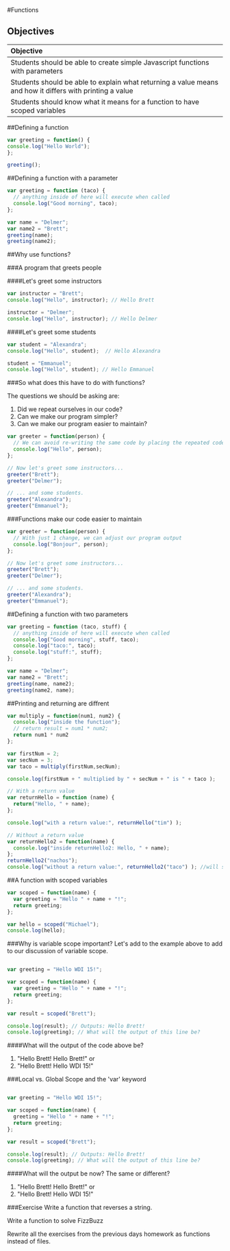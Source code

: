 #Functions
## Objectives

| Objective |
| :--- |
| Students should be able to create simple Javascript functions with parameters|
| Students should be able to explain what returning a value means and how it differs with printing a value|
| Students should know what it means for a function to have scoped variables |



##Defining a function
```js
var greeting = function() {
console.log("Hello World");
};

greeting();
```

##Defining a function with a parameter
```js
var greeting = function (taco) {
  // anything inside of here will execute when called
  console.log("Good morning", taco);
};

var name = "Delmer";
var name2 = "Brett";
greeting(name);
greeting(name2);
```


##Why use functions?

###A program that greets people

####Let's greet some instructors

```js
var instructor = "Brett";
console.log("Hello", instructor); // Hello Brett

instructor = "Delmer";
console.log("Hello", instructor); // Hello Delmer
```

####Let's greet some students
```js
var student = "Alexandra";
console.log("Hello", student);  // Hello Alexandra

student = "Emmanuel";
console.log("Hello", student); // Hello Emmanuel
```

###So what does this have to do with functions?

The questions we should be asking are: 
  1. Did we repeat ourselves in our code?
  2. Can we make our program simpler?
  3. Can we make our program easier to maintain?

```js
var greeter = function(person) {
  // We can avoid re-writing the same code by placing the repeated code inside of a function
  console.log("Hello", person); 
};

// Now let's greet some instructors...
greeter("Brett");
greeter("Delmer");

// ... and some students.
greeter("Alexandra");
greeter("Emmanuel");

```

###Functions make our code easier to maintain

```js
var greeter = function(person) {
  // With just 1 change, we can adjust our program output
  console.log("Bonjour", person); 
};

// Now let's greet some instructors...
greeter("Brett");
greeter("Delmer");

// ... and some students.
greeter("Alexandra");
greeter("Emmanuel");

```


##Defining a function with two parameters
```js
var greeting = function (taco, stuff) {
  // anything inside of here will execute when called
  console.log("Good morning", stuff, taco);
  console.log("taco:", taco);
  console.log("stuff:", stuff);
};

var name = "Delmer";
var name2 = "Brett";
greeting(name, name2);
greeting(name2, name);
```

##Printing and returning are diffrent
```js
var multiply = function(num1, num2) {
  console.log("inside the function");
  // return result = num1 * num2;
  return num1 * num2
};

var firstNum = 2;
var secNum = 3;
var taco = multiply(firstNum,secNum);

console.log(firstNum + " multiplied by " + secNum + " is " + taco );
```
```js
// With a return value
var returnHello = function (name) {
  return("Hello, " + name);
};

console.log("with a return value:", returnHello("tim") );

// Without a return value
var returnHello2 = function(name) {
  console.log("inside returnHello2: Hello, " + name);
};
returnHello2("nachos");
console.log("without a return value:", returnHello2("taco") ); //will show as undefined
```

##A function with scoped variables
```js
var scoped = function(name) {
  var greeting = "Hello " + name + "!";
  return greeting;
};

var hello = scoped("Michael");
console.log(hello);
```

###Why is variable scope important?
Let's add to the example above to add to our discussion of variable scope.
```js

var greeting = "Hello WDI 15!";

var scoped = function(name) {
  var greeting = "Hello " + name + "!";
  return greeting;
};

var result = scoped("Brett");

console.log(result); // Outputs: Hello Brett!
console.log(greeting); // What will the output of this line be?
```

####What will the output of the code above be?
1. "Hello Brett! Hello Brett!" or
2. "Hello Brett! Hello WDI 15!"


###Local vs. Global Scope and the 'var' keyword
```js

var greeting = "Hello WDI 15!";

var scoped = function(name) {
  greeting = "Hello " + name + "!";
  return greeting;
};

var result = scoped("Brett");

console.log(result); // Outputs: Hello Brett!
console.log(greeting); // What will the output of this line be?
```

####What will the output be now? The same or different?
1. "Hello Brett! Hello Brett!" or
2. "Hello Brett! Hello WDI 15!"


###Exercise
Write a function that reverses a string.

Write a function to solve FizzBuzz

Rewrite all the exercises from the previous days homework as functions instead of files.